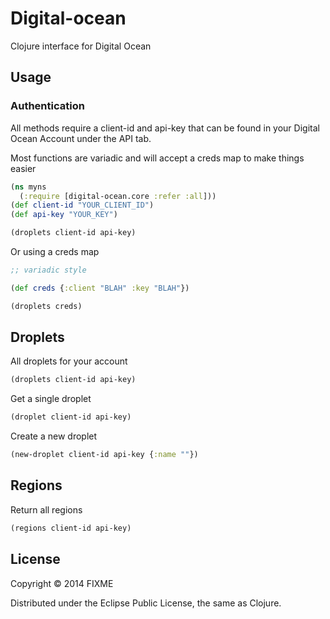# Digital-ocean

Clojure interface for Digital Ocean

## Usage

### Authentication

All methods require a client-id and api-key that can be found in your Digital Ocean Account under the API tab.

Most functions are variadic and will accept a creds map to make things easier

```clojure
(ns myns
  (:require [digital-ocean.core :refer :all]))
(def client-id "YOUR_CLIENT_ID")
(def api-key "YOUR_KEY")

(droplets client-id api-key)
```

Or using a creds map

```clojure
;; variadic style

(def creds {:client "BLAH" :key "BLAH"})

(droplets creds)
```

## Droplets

All droplets for your account

```clojure
(droplets client-id api-key)

```

Get a single droplet

```clojure
(droplet client-id api-key)
```

Create a new droplet

```clojure
(new-droplet client-id api-key {:name ""})
```

## Regions

Return all regions

```clojure
(regions client-id api-key)
```

## License

Copyright © 2014 FIXME

Distributed under the Eclipse Public License, the same as Clojure.
